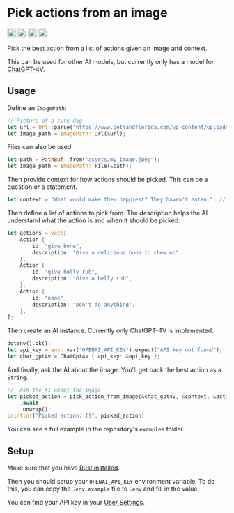 # Pick actions from an image

[<img alt="github" src="https://img.shields.io/badge/github-paudrow/chatgpt vision rust-8da0cb?style=for-the-badge&labelColor=555555&logo=github" height="20">](https://github.com/paudrow/chatgpt-vision-rust)
[<img alt="crates.io" src="https://img.shields.io/crates/v/pick_action_from_image.svg?style=for-the-badge&color=fc8d62&logo=rust" height="20">](https://crates.io/crates/pick_action_from_image)
[<img alt="docs.rs" src="https://img.shields.io/badge/docs.rs-pick_action_from_image-66c2a5?style=for-the-badge&labelColor=555555&logo=docs.rs" height="20">](https://docs.rs/pick_action_from_image)
[<img alt="build status" src="https://img.shields.io/github/actions/workflow/status/paudrow/chatgpt-vision-rust/ci.yaml?branch=main&style=for-the-badge" height="20">](https://github.com/paudrow/chatgpt-vision-rust/actions/workflows/ci.yaml?query=branch%3Amain)

Pick the best action from a list of actions given an image and context.

This can be used for other AI models, but currently only has a model for [ChatGPT-4V](https://platform.openai.com/docs/guides/vision).

## Usage

Define an `ImagePath`:

```rust
// Picture of a cute dog
let url = Url::parse("https://www.petlandflorida.com/wp-content/uploads/2022/04/shutterstock_1290320698-1-scaled.jpg").unwrap();
let image_path = ImagePath::Url(&url);
```

Files can also be used:
```rust
let path = PathBuf::from("assets/my_image.jpeg");
let image_path = ImagePath::File(&path);
```

Then provide context for how actions should be picked. This can be a question or a statement.

```rust
let context = "What would make them happiest? They haven't eaten."; // Your question
```

Then define a list of actions to pick from. The description helps the AI understand what the action is and when it should be picked.

```rust
let actions = vec![
    Action {
        id: "give bone",
        description: "Give a delicious bone to chew on",
    },
    Action {
        id: "give belly rub",
        description: "Give a belly rub",
    },
    Action {
        id: "none",
        description: "Don't do anything",
    },
];
```

Then create an AI instance. Currently only ChatGPT-4V is implemented.

```rust
dotenv().ok();
let api_key = env::var("OPENAI_API_KEY").expect("API key not found");
let chat_gpt4v = ChatGpt4v { api_key: &api_key };
```

And finally, ask the AI about the image. You'll get back the best action as a `String`.

``` rust
//  Ask the AI about the image
let picked_action = pick_action_from_image(&chat_gpt4v, &context, &actions, &image_path)
    .await
    .unwrap();
println!("Picked action: {}", picked_action);
```

You can see a full example in the repository's `examples` folder.

## Setup

Make sure that you have [Rust installed](https://www.rust-lang.org/tools/install).

Then you should setup your `OPENAI_API_KEY` environment variable.
To do this, you can copy the `.env.example` file to `.env` and fill in the value.

You can find your API key in your [User Settings](https://help.openai.com/en/articles/4936850-where-do-i-find-my-api-key).
